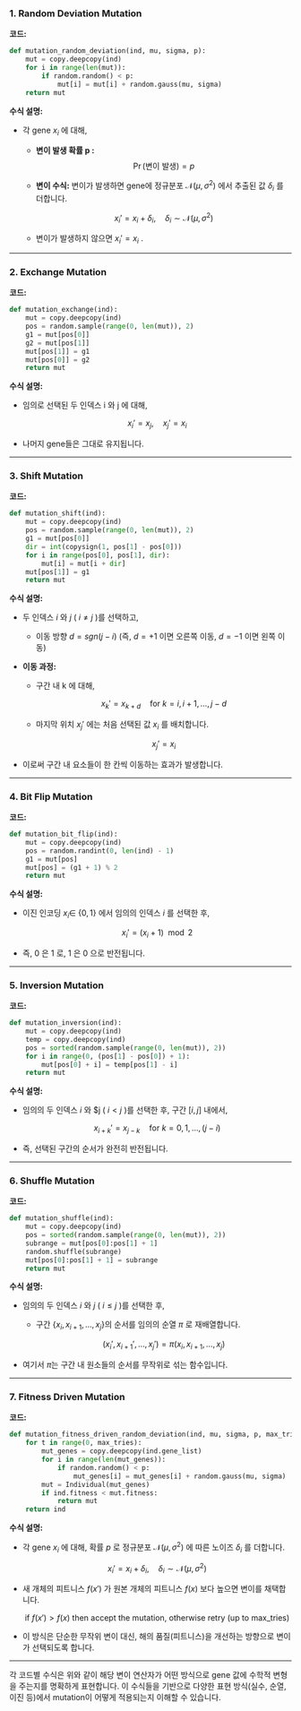 ### 1. Random Deviation Mutation  
**코드:**  
```python
def mutation_random_deviation(ind, mu, sigma, p):
    mut = copy.deepcopy(ind)
    for i in range(len(mut)):
        if random.random() < p:
            mut[i] = mut[i] + random.gauss(mu, sigma)
    return mut
```

**수식 설명:**  
- 각 gene  $x_i$ 에 대해,  
  - **변이 발생 확률  p :**  
    $$\Pr(\text{변이 발생}) = p$$
  - **변이 수식:** 변이가 발생하면 gene에 정규분포  $\mathcal{N}(\mu, \sigma^2)$ 에서 추출된 값  $\delta_i$ 를 더합니다.
    
    $$x_i' = x_i + \delta_i, \quad \delta_i \sim \mathcal{N}(\mu, \sigma^2)$$
    
  - 변이가 발생하지 않으면  $x_i' = x_i$ .

---

### 2. Exchange Mutation  
**코드:**  
```python
def mutation_exchange(ind):
    mut = copy.deepcopy(ind)
    pos = random.sample(range(0, len(mut)), 2)
    g1 = mut[pos[0]]
    g2 = mut[pos[1]]
    mut[pos[1]] = g1
    mut[pos[0]] = g2
    return mut
```

**수식 설명:**  
- 임의로 선택된 두 인덱스  i 와  j 에 대해,  
  
  $$x_i' = x_j,\quad x_j' = x_i$$
  
- 나머지 gene들은 그대로 유지됩니다.

---

### 3. Shift Mutation  
**코드:**  
```python
def mutation_shift(ind):
    mut = copy.deepcopy(ind)
    pos = random.sample(range(0, len(mut)), 2)
    g1 = mut[pos[0]]
    dir = int(copysign(1, pos[1] - pos[0]))
    for i in range(pos[0], pos[1], dir):
        mut[i] = mut[i + dir]
    mut[pos[1]] = g1
    return mut
```

**수식 설명:**  
- 두 인덱스  $i$ 와  $j$  ( $i \neq j$ )를 선택하고,  
  - 이동 방향  $d = {sgn}(j-i)$  (즉,  $d=+1$ 이면 오른쪽 이동,  $d=-1$ 이면 왼쪽 이동)

- **이동 과정:**  
  - 구간 내  k 에 대해,  
    
    $$x_{k}' = x_{k+d} \quad \text{for } k = i, i+1, \dots, j-d$$
    
  - 마지막 위치  $x_j'$ 에는 처음 선택된 값  $x_i$ 를 배치합니다.
    
    $$x_j' = x_i$$
    
- 이로써 구간 내 요소들이 한 칸씩 이동하는 효과가 발생합니다.

---

### 4. Bit Flip Mutation  
**코드:**  
```python
def mutation_bit_flip(ind):
    mut = copy.deepcopy(ind)
    pos = random.randint(0, len(ind) - 1)
    g1 = mut[pos]
    mut[pos] = (g1 + 1) % 2
    return mut
```

**수식 설명:**  
- 이진 인코딩  $x_i \in$ $\{0, 1\}$ 에서 임의의 인덱스  $i$ 를 선택한 후,  
  
  $$x_i' = (x_i + 1) \mod 2$$
  
- 즉,  $0$ 은  $1$ 로,  $1$ 은  $0$ 으로 반전됩니다.

---

### 5. Inversion Mutation  
**코드:**  
```python
def mutation_inversion(ind):
    mut = copy.deepcopy(ind)
    temp = copy.deepcopy(ind)
    pos = sorted(random.sample(range(0, len(mut)), 2))
    for i in range(0, (pos[1] - pos[0]) + 1):
        mut[pos[0] + i] = temp[pos[1] - i]
    return mut
```

**수식 설명:**  
- 임의의 두 인덱스  $i$ 와  $j  ( $i < j$ )를 선택한 후, 구간 $[i, j]$ 내에서,  
  
  $$x_{i+k}' = x_{j-k} \quad \text{for } k = 0, 1, \dots, (j-i)$$
  
- 즉, 선택된 구간의 순서가 완전히 반전됩니다.

---

### 6. Shuffle Mutation  
**코드:**  
```python
def mutation_shuffle(ind):
    mut = copy.deepcopy(ind)
    pos = sorted(random.sample(range(0, len(mut)), 2))
    subrange = mut[pos[0]:pos[1] + 1]
    random.shuffle(subrange)
    mut[pos[0]:pos[1] + 1] = subrange
    return mut
```

**수식 설명:**  
- 임의의 두 인덱스  $i$ 와  $j$  ( $i \le j$ )를 선택한 후,  
  - 구간 $\{x_i, x_{i+1}, \dots, x_j\}$의 순서를 임의의 순열  $\pi$ 로 재배열합니다.
    
    $$(x_i', x_{i+1}', \dots, x_j') = \pi(x_i, x_{i+1}, \dots, x_j)$$
    
- 여기서 $\pi$는 구간 내 원소들의 순서를 무작위로 섞는 함수입니다.

---

### 7. Fitness Driven Mutation  
**코드:**  
```python
def mutation_fitness_driven_random_deviation(ind, mu, sigma, p, max_tries=3):
    for t in range(0, max_tries):
        mut_genes = copy.deepcopy(ind.gene_list)
        for i in range(len(mut_genes)):
            if random.random() < p:
                mut_genes[i] = mut_genes[i] + random.gauss(mu, sigma)
        mut = Individual(mut_genes)
        if ind.fitness < mut.fitness:
            return mut
    return ind
```

**수식 설명:**  
- 각 gene  $x_i$ 에 대해, 확률  $p$ 로 정규분포  $\mathcal{N}(\mu, \sigma^2$) 에 따른 노이즈  $\delta_i$ 를 더합니다.
  
  $$x_i' = x_i + \delta_i, \quad \delta_i \sim \mathcal{N}(\mu, \sigma^2)$$
  
- 새 개체의 피트니스  $f(x')$ 가 원본 개체의 피트니스  $f(x)$ 보다 높으면 변이를 채택합니다.
  
  $$\text{if } f(x') > f(x) \text{ then accept the mutation, otherwise retry (up to max\_tries)}$$
  
- 이 방식은 단순한 무작위 변이 대신, 해의 품질(피트니스)을 개선하는 방향으로 변이가 선택되도록 합니다.

---

각 코드별 수식은 위와 같이 해당 변이 연산자가 어떤 방식으로 gene 값에 수학적 변형을 주는지를 명확하게 표현합니다. 이 수식들을 기반으로 다양한 표현 방식(실수, 순열, 이진 등)에서 mutation이 어떻게 적용되는지 이해할 수 있습니다.